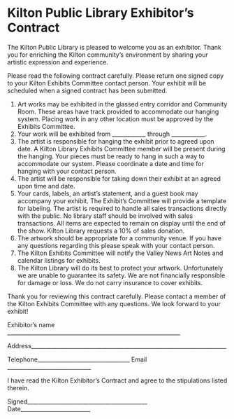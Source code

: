 # Kilton Public Library Exhibitor’s Contract #

The Kilton Public Library is pleased  to welcome you as an exhibitor.  Thank you for enriching the Kilton community’s environment by sharing your artistic expression and experience.  

Please read the following contract carefully.  Please return one signed copy to your Kilton Exhibits Committee contact person.  Your exhibit will be scheduled when a signed contract has been submitted.  

1. Art works may be exhibited in the glassed entry corridor and Community Room.  These areas have track provided to accommodate our hanging system.  Placing work in any other location must be approved by the Exhibits Committee.
2. Your work will be exhibited from ____________ through ____________.
3. The artist is responsible for hanging the exhibit prior to agreed upon date.  A Kilton Library Exhibits Committee member will be present during the hanging.  Your pieces must be ready to hang in such a way to accommodate our system.  Please coordinate a date and time for hanging with your contact person.
4. The artist will be responsible for taking down their exhibit at an agreed upon time and date.
5. Your cards, labels, an artist’s statement, and a guest book may accompany your exhibit. The Exhibit’s Committee will provide a template for labeling.  The artist is required to handle all sales transactions directly with the public.  No library staff should be involved with sales transactions.  All items are expected to remain on display until the end of the show.  Kilton Library requests a 10% of sales donation.
6. The artwork should be appropriate for a community venue.  If you have any questions regarding this please speak with your contact person.  
7. The Kilton Exhibits Committee will notify the Valley News Art Notes and calendar listings for exhibits.  
8. The Kilton Library will do its best to protect your artwork. Unfortunately we are unable to guarantee its safety.  We are not 
financially responsible for damage or loss.  We do not carry insurance to cover exhibits.

Thank you for reviewing this contract carefully.  Please contact a member of the Kilton Exhibits Committee with any questions.  We look forward to your exhibit!

Exhibitor’s name ______________________________________________________________

Address______________________________________________________________________

Telephone_________________________________ Email ______________________________

I have read the Kilton Exhibitor’s Contract and agree to the stipulations listed therein.

Signed___________________________________________ Date_________________________

 

